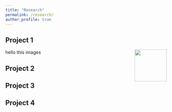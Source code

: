 ```yaml
---
title: "Research"
permalink: /research/
author_profile: true
---
```


## Project 1
<p>
<img align="right" width="100" height="100" src="https://ekanshsareen.github.io/files/rp_1.png">
  hello this images
</p>

## Project 2

## Project 3

## Project 4


